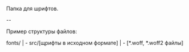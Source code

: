 Папка для шрифтов.

--

Пример структуры файлов:

fonts/
| - src/[щрифты в исходном формате]
| - [*.woff, *.woff2 файлы]